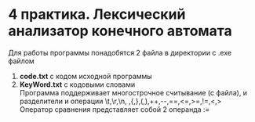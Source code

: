 <H1> 4 практика. Лексический анализатор конечного автомата</H1>
Для работы программы понадобятся 2 файла в директории с .exe файлом

1. <b>code.txt</b> с кодом исходной программы
2. <b>KeyWord.txt</b> с кодовыми словами<br>
Программа поддерживает многострочное считывание (с файла), и разделители и операции \t,\r,\n, ,{,},(,),++,--,==,<=,>=,!=,<,>
Оператор сравнения представляет собой 2 операнда :=